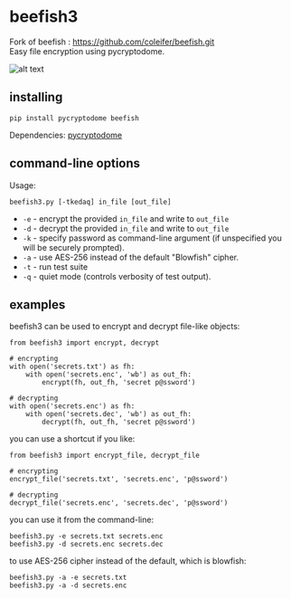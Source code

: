 beefish3
=======

Fork of beefish : https://github.com/coleifer/beefish.git
<br>
Easy file encryption using pycryptodome.

![alt text](http://media.charlesleifer.com/blog/photos/beefish.jpg) 


installing
----------

    pip install pycryptodome beefish

Dependencies:
[pycryptodome](https://www.pycryptodome.org/)


command-line options
--------------------

Usage:

    beefish3.py [-tkedaq] in_file [out_file]

* ``-e`` - encrypt the provided ``in_file`` and write to ``out_file``
* ``-d`` - decrypt the provided ``in_file`` and write to ``out_file``
* ``-k`` - specify password as command-line argument (if unspecified you will
  be securely prompted).
* ``-a`` - use AES-256 instead of the default "Blowfish" cipher.
* ``-t`` - run test suite
* ``-q`` - quiet mode (controls verbosity of test output).


examples
--------

beefish3 can be used to encrypt and decrypt file-like objects:

    from beefish3 import encrypt, decrypt

    # encrypting
    with open('secrets.txt') as fh:
        with open('secrets.enc', 'wb') as out_fh:
            encrypt(fh, out_fh, 'secret p@ssword')

    # decrypting
    with open('secrets.enc') as fh:
        with open('secrets.dec', 'wb') as out_fh:
            decrypt(fh, out_fh, 'secret p@ssword')

you can use a shortcut if you like:

    from beefish3 import encrypt_file, decrypt_file

    # encrypting
    encrypt_file('secrets.txt', 'secrets.enc', 'p@ssword')

    # decrypting
    decrypt_file('secrets.enc', 'secrets.dec', 'p@ssword')


you can use it from the command-line:

    beefish3.py -e secrets.txt secrets.enc
    beefish3.py -d secrets.enc secrets.dec

to use AES-256 cipher instead of the default, which is blowfish:

    beefish3.py -a -e secrets.txt
    beefish3.py -a -d secrets.enc

